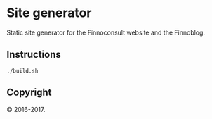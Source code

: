 # Site generator

Static site generator for the Finnoconsult website and the Finnoblog.

## Instructions

```
./build.sh
```

## Copyright

© 2016-2017.
